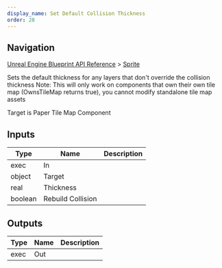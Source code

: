 ```yaml
---
display_name: Set Default Collision Thickness
order: 28
---
```

## Navigation

[Unreal Engine Blueprint API Reference](https://dev.epicgames.com/documentation/en-us/unreal-engine/BlueprintAPI) > [Sprite](https://dev.epicgames.com/documentation/en-us/unreal-engine/BlueprintAPI/Sprite)

Sets the default thickness for any layers that don't override the collision thickness
Note: This will only work on components that own their own tile map (OwnsTileMap returns true), you cannot modify standalone tile map assets

Target is Paper Tile Map Component

## Inputs

| Type | Name | Description |
| --- | --- | --- |
| exec | In |  |
| object | Target |  |
| real | Thickness |  |
| boolean | Rebuild Collision |  |

## Outputs

| Type | Name | Description |
| --- | --- | --- |
| exec | Out |  |
